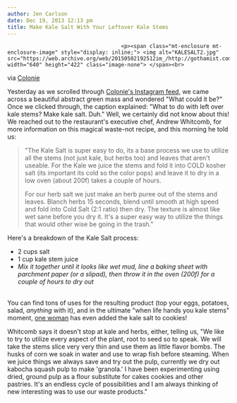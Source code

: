 ```yaml
---
author: Jen Carlson
date: Dec 19, 2013 12:13 pm
title: Make Kale Salt With Your Leftover Kale Stems
---
```


	
										<p><span class="mt-enclosure mt-enclosure-image" style="display: inline;"> <img alt="KALESALT2.jpg" src="https://web.archive.org/web/20150502192512im_/http://gothamist.com/attachments/arts_jen/KALESALT2.jpg" width="640" height="422" class="image-none"> </span><br>
<span class="photo_caption">via <a href="https://web.archive.org/web/20150502192512/http://www.colonienyc.com/">Colonie</a></span></p>

<p>Yesterday as we scrolled through <a href="https://web.archive.org/web/20150502192512/http://instagram.com/colonienyc">Colonie&apos;s Instagram feed</a>, we came across a beautiful abstract green mass and wondered &quot;What could it be?&quot; Once we clicked through, the caption explained: &quot;What to do with left over kale stems? Make kale salt. Duh.&quot; Well, we certainly did not know about this! We reached out to the restaurant&apos;s executive chef, Andrew Whitcomb, for more information on this magical waste-not recipe, and this morning he told us: </p>

<blockquote>&quot;The Kale Salt is super easy to do, its a base process we use to utilize all the stems (not just kale, but herbs too) and leaves that aren&apos;t useable. For the Kale we juice the stems and fold it into COLD kosher salt (its important its cold so the color pops) and leave it to dry in a low oven (about 200f) takes a couple of hours.

<p>For our herb salt we just make an herb puree out of the stems and leaves. Blanch herbs 15 seconds, blend until smooth at high speed and fold into Cold Salt (2:1 ratio) then dry. The texture is almost like wet sane before you dry it. It&apos;s a super easy way to utilize the things that would other wise be going in the trash.&quot;</p></blockquote>Here&apos;s a breakdown of the Kale Salt process: <br>
<ul><li>2 cups salt<br>
</li><li>1 cup kale stem juice<br>
</li><li><em>Mix it together until it looks like wet mud, line a baking sheet with parchment paper (or a slipad), then throw it in the oven (200f) for a couple of hours to dry out</em></li></ul><br>
You can find tons of uses for the resulting product (top your eggs, potatoes, salad, <em>anything</em> with it), and in the ultimate &quot;when life hands you kale stems&quot; moment, <a href="https://web.archive.org/web/20150502192512/http://beforeitsnews.com/cooking-and-recipes/2013/09/kale-salt-and-kale-chips-2458026.html">one woman</a> has even added the kale salt to cookies!<p></p>

<p>Whitcomb says it doesn&apos;t stop at kale and herbs, either, telling us, &quot;We like to try to utilize every aspect of the plant, root to seed so to speak. We will take the stems slice very very thin and use them as little flavor bombs. The husks of corn we soak in water and use to wrap fish before steaming. When we juice things we always save and try out the pulp, currently we dry out kabocha squash pulp to make &apos;granola.&apos; I have been experimenting using dried, ground pulp as a flour substitute for cakes cookies and other pastries. It&apos;s an endless cycle of possibilities and I am always thinking of new interesting was to use our waste products.&quot;</p>					
										
									
				